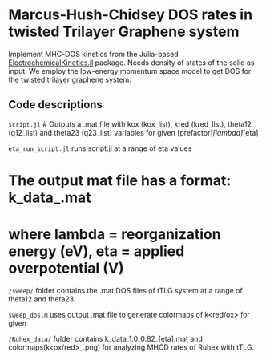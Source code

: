 # Marcus-Hush-Chidsey DOS rates in twisted Trilayer Graphene system

Implement MHC-DOS kinetics from the Julia-based [ElectrochemicalKinetics.jl](https://github.com/BattModels/ElectrochemicalKinetics.jl) package. Needs density of states of the solid as input. We employ the low-energy momentum space model to get DOS for the twisted trilayer graphene system.  

## Code descriptions

`script.jl` # Outputs a .mat file with kox (kox_list), kred (kred_list), theta12 (q12_list) and theta23 (q23_list) variables
for given [prefactor]_[lambda]_[eta]

`eta_run_script.jl` runs script.jl at a range of eta values

# The output mat file has a format: k_data_<prefactor>_<lambda>_<eta>.mat
# where lambda = reorganization energy (eV), eta = applied overpotential (V)

`/sweep/` folder contains the .mat DOS files of	tTLG system at a range of theta12 and theta23.

`sweep_dos.m` uses output .mat file to generate colormaps of k<red/ox> for given <prefactor>_<lambda>_<eta>

`/Ruhex_data/` folder contains k_data_1.0_0.82_[eta].mat and colormaps(k<ox/red>_<eta>.png) for analyzing MHCD rates of Ruhex with tTLG.






